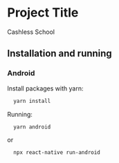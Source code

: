
# Project Title

Cashless School


## Installation and running
### Android

Install packages with yarn:

```bash
  yarn install
```

Running: 

```bash
  yarn android 
```
or 
```bash
  npx react-native run-android
```